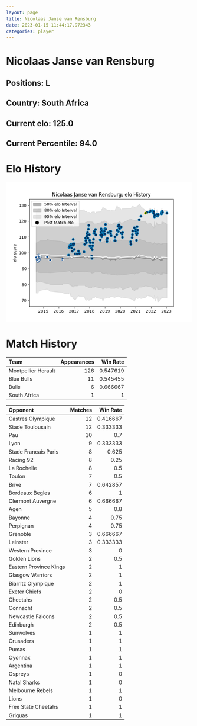 ```yaml
---  
layout: page  
title: Nicolaas Janse van Rensburg  
date: 2023-01-15 11:44:17.972343  
categories: player  
---
```

# Nicolaas Janse van Rensburg

## Positions: L

## Country: South Africa

## Current elo: 125.0

## Current Percentile: 94.0

# Elo History


![elo history](history_NicolaasJansevanRensburg.png)
# Match History


| Team                |   Appearances |   Win Rate |
|:--------------------|--------------:|-----------:|
| Montpellier Herault |           126 |   0.547619 |
| Blue Bulls          |            11 |   0.545455 |
| Bulls               |             6 |   0.666667 |
| South Africa        |             1 |   1        |

| Opponent               |   Matches |   Win Rate |
|:-----------------------|----------:|-----------:|
| Castres Olympique      |        12 |   0.416667 |
| Stade Toulousain       |        12 |   0.333333 |
| Pau                    |        10 |   0.7      |
| Lyon                   |         9 |   0.333333 |
| Stade Francais Paris   |         8 |   0.625    |
| Racing 92              |         8 |   0.25     |
| La Rochelle            |         8 |   0.5      |
| Toulon                 |         7 |   0.5      |
| Brive                  |         7 |   0.642857 |
| Bordeaux Begles        |         6 |   1        |
| Clermont Auvergne      |         6 |   0.666667 |
| Agen                   |         5 |   0.8      |
| Bayonne                |         4 |   0.75     |
| Perpignan              |         4 |   0.75     |
| Grenoble               |         3 |   0.666667 |
| Leinster               |         3 |   0.333333 |
| Western Province       |         3 |   0        |
| Golden Lions           |         2 |   0.5      |
| Eastern Province Kings |         2 |   1        |
| Glasgow Warriors       |         2 |   1        |
| Biarritz Olympique     |         2 |   1        |
| Exeter Chiefs          |         2 |   0        |
| Cheetahs               |         2 |   0.5      |
| Connacht               |         2 |   0.5      |
| Newcastle Falcons      |         2 |   0.5      |
| Edinburgh              |         2 |   0.5      |
| Sunwolves              |         1 |   1        |
| Crusaders              |         1 |   1        |
| Pumas                  |         1 |   1        |
| Oyonnax                |         1 |   1        |
| Argentina              |         1 |   1        |
| Ospreys                |         1 |   0        |
| Natal Sharks           |         1 |   0        |
| Melbourne Rebels       |         1 |   1        |
| Lions                  |         1 |   0        |
| Free State Cheetahs    |         1 |   1        |
| Griquas                |         1 |   1        |